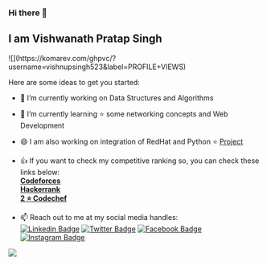 ### Hi there 👋
<h2>I am Vishwanath Pratap Singh</h2>
![](https://komarev.com/ghpvc/?username=vishnupsingh523&label=PROFILE+VIEWS)

<!--
**vishnupsingh523/vishnupsingh523** is a ✨ _special_ ✨ repository because its `README.md` (this file) appears on your GitHub profile.
-->
Here are some ideas to get you started:

- :telescope: I’m currently working on Data Structures and Algorithms
- 🌱 I’m currently learning :star: some networking concepts and Web Development
- :smile: I am also working on integration of RedHat and Python :star:
<a href="https://github.com/vishnupsingh523/Ddecoders_RedHat">Project</a>
- 👍 If you want to check my competitive ranking so, you can check these links below:<br>
<a href= "https://codeforces.com/profile/vishnupsingh523"><b>Codeforces</b></a><br>
<a href= "https://www.hackerrank.com/vishnupsingh523"><b>Hackerrank</b></a><br>
<a href = "https://www.codechef.com/users/vishnupsingh52"><b>2 :star: Codechef</b></a>


- :mailbox: Reach out to me at my social media handles: <br>
[![Linkedin Badge](https://img.shields.io/badge/-VishwanathPratapSingh-blue?style=flat-square&logo=Linkedin&logoColor=white&link=https://www.linkedin.com/in/vishwanathpratapsingh)](https://www.linkedin.com/in/vishwanathpratapsingh/) [![Twitter Badge](https://img.shields.io/badge/-@vishnupsingh522-1ca0f1?style=flat-square&labelColor=1ca0f1&logo=twitter&logoColor=white&link=https://twitter.com/vishnupsingh522)](https://twitter.com/vishnupsingh522) [![Facebook Badge](https://img.shields.io/badge/-@VishwanathPratapSingh-3b5998?style=flat-square&labelColor=3b5998&logo=facebook&logoColor=white&link=https://https://www.facebook.com/vishwanath.pratapsingh.5055)](https://www.facebook.com/vishwanath.pratapsingh.5055) [![Instagram Badge](https://img.shields.io/badge/-@viswanath1926-D7008A?style=flat-square&labelColor=D7008A&logo=Instagram&logoColor=white&link=https://www.instagram.com/vishwanath1926/)](https://www.instagram.com/vishwanath1926/)


<img src="https://github-readme-stats.vercel.app/api?username=vishnupsingh523&&show_icons=true&title_color=ffffff&icon_color=FFEB3B&text_color=daf7dc&bg_color=330033">
